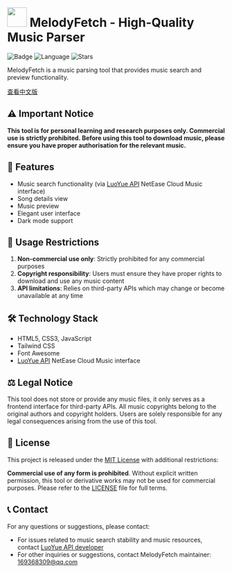 # <image src="favicon.ico" height="45"/> MelodyFetch - High-Quality Music Parser

<img src="https://img.shields.io/static/v1?label=LICENSE&message=MIT&color=coral" alt="Badge">    <img src="https://img.shields.io/github/languages/top/SRInternet/melodyfetch.github.io" alt="Language">    <img src="https://img.shields.io/github/stars/SRInternet/melodyfetch.github.io" alt="Stars">

MelodyFetch is a music parsing tool that provides music search and preview functionality.

[查看中文版](CN_README.md)

## ⚠️ Important Notice

**This tool is for personal learning and research purposes only. Commercial use is strictly prohibited. Before using this tool to download music, please ensure you have proper authorisation for the relevant music.**

## 🎵 Features

- Music search functionality (via [LuoYue API](https://doc.vkeys.cn/api-doc/v2/%E9%9F%B3%E4%B9%90%E6%A8%A1%E5%9D%97/%E7%BD%91%E6%98%93%E4%BA%91%E9%9F%B3%E4%B9%90/1-netease.html) NetEase Cloud Music interface)
- Song details view
- Music preview
- Elegant user interface
- Dark mode support

## 🚫 Usage Restrictions

1. **Non-commercial use only**: Strictly prohibited for any commercial purposes
2. **Copyright responsibility**: Users must ensure they have proper rights to download and use any music content
3. **API limitations**: Relies on third-party APIs which may change or become unavailable at any time

## 🛠️ Technology Stack

- HTML5, CSS3, JavaScript
- Tailwind CSS
- Font Awesome
- [LuoYue API](https://doc.vkeys.cn/api-doc/v2/%E9%9F%B3%E4%B9%90%E6%A8%A1%E5%9D%97/%E7%BD%91%E6%98%93%E4%BA%91%E9%9F%B3%E4%B9%90/1-netease.html) NetEase Cloud Music interface

## ⚖️ Legal Notice

This tool does not store or provide any music files, it only serves as a frontend interface for third-party APIs. All music copyrights belong to the original authors and copyright holders. Users are solely responsible for any legal consequences arising from the use of this tool.

## 📜 License

This project is released under the [MIT License](LICENSE) with additional restrictions:

**Commercial use of any form is prohibited**. Without explicit written permission, this tool or derivative works may not be used for commercial purposes. Please refer to the [LICENSE](LICENSE) file for full terms.

## 📞 Contact

For any questions or suggestions, please contact:
- For issues related to music search stability and music resources, contact [LuoYue API developer](https://github.com/lvluoyue)
- For other inquiries or suggestions, contact MelodyFetch maintainer: 169368309@qq.com
